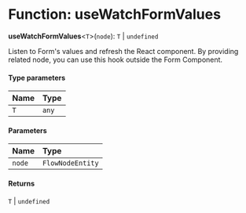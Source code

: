 # Function: useWatchFormValues

**useWatchFormValues**<`T`>(`node`): `T` | `undefined`

Listen to Form's values and refresh the React component.
By providing related node, you can use this hook outside the Form Component.

#### Type parameters

| Name | Type |
| :------ | :------ |
| `T` | `any` |

#### Parameters

| Name | Type |
| :------ | :------ |
| `node` | `FlowNodeEntity` |

#### Returns

`T` | `undefined`
